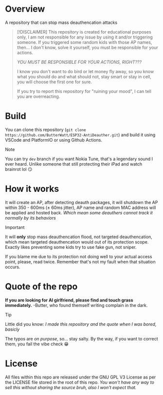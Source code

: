 # Overview
A repository that can stop mass deauthencation attacks
>[!DISCLAIMER]
>This repository is created for educational purposes only, I am not responsible for any issue by using it and/or triggering someone. If you triggered some random kids with those AP names, then... I don't know, solve it yourself, you must be responsible for your actions.
>
>*YOU MUST BE RESPONSIBLE FOR YOUR ACTIONS, RIGHT???*
>
>I know you don't want to do bird or let money fly away, so you know what you should do and what should not, stay smart or stay in cell, you will choose the first one for sure.
>
>If you try to report this repository for "ruining your mood", I can tell you are overreacting. 
# Build
You can clone this repository (`git clone https://github.com/ButterWatt/ESP32-AntiDeauther.git`) and build it using VSCode and PlatformIO or using Github Actions.
>[!NOTE]
>You can try `dev` branch if you want Nokia Tune, that's a legendary sound I ever heard. Unlike someone that still protecting their iPad and watch brainrot lol 😏
# How it works
It will create an AP, after detecting deauth packages, it will shutdown the AP within 350 - 600ms (± 60ms jitter), AP name and random MAC address will be applied and hosted back.
*Which mean some deauthers cannot track it normally by its behaviors*
>[!IMPORTANT]
>It will **only** stop mass deauthencation flood, not targeted deauthencation, which mean targeted deauthencation would out of its protection scope. Exactly likes preventing some kids try to use fake gun, not sniper.
>
>If you blame me due to its protection not doing well to your actual access point, please, read twice. Remember that's not my fault when that situation occurs.

 # Quote of the repo
**If you are looking for AI girlfriend, please find and touch grass immediately.** -Butter, who found themself writing complain in the dark.
>[!TIP]
>Little did you know: *I made this repository and the quote when I was bored, basicly*
>
>The typos are *on purpose*, so... stay salty. By the way, if you want to correct them, you fail the vibe check 😁

# License
All files within this repo are released under the GNU GPL V3 License as per the LICENSE file stored in the root of this repo. *You won't have any way to sell this without sharing the source bruh, also I won't expect that.*
